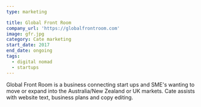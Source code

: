 ```yaml
---
type: marketing

title: Global Front Room
company_url: 'https://globalfrontroom.com'
image: gfr.jpg
category: Cate marketing
start_date: 2017
end_date: ongoing
tags:
  - digital nomad
  - startups
---
```


Global Front Room is a business connecting start ups and SME's wanting to move or expand into the Australia/New Zealand or UK markets. Cate assists with website text, business plans and copy editing.
